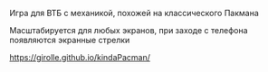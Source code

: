 Игра для ВТБ с механикой, похожей на классического Пакмана<p></p>
Масштабируется для любых экранов, при заходе с телефона появляются экранные стрелки<p></p>
https://girolle.github.io/kindaPacman/
